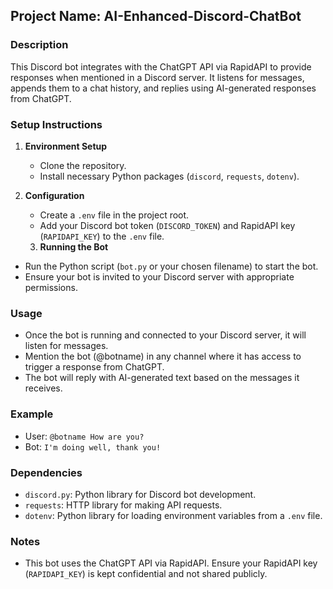 ## Project Name:  AI-Enhanced-Discord-ChatBot

### Description
This Discord bot integrates with the ChatGPT API via RapidAPI to provide responses when mentioned in a Discord server. It listens for messages, appends them to a chat history, and replies using AI-generated responses from ChatGPT.

### Setup Instructions
1. **Environment Setup**
   - Clone the repository.
   - Install necessary Python packages (`discord`, `requests`, `dotenv`).

2. **Configuration**
   - Create a `.env` file in the project root.
   - Add your Discord bot token (`DISCORD_TOKEN`) and RapidAPI key (`RAPIDAPI_KEY`) to the `.env` file.

   
   3. **Running the Bot**
- Run the Python script (`bot.py` or your chosen filename) to start the bot.
- Ensure your bot is invited to your Discord server with appropriate permissions.

### Usage
- Once the bot is running and connected to your Discord server, it will listen for messages.
- Mention the bot (@botname) in any channel where it has access to trigger a response from ChatGPT.
- The bot will reply with AI-generated text based on the messages it receives.

### Example
- User: `@botname How are you?`
- Bot: `I'm doing well, thank you!`

### Dependencies
- `discord.py`: Python library for Discord bot development.
- `requests`: HTTP library for making API requests.
- `dotenv`: Python library for loading environment variables from a `.env` file.

### Notes
- This bot uses the ChatGPT API via RapidAPI. Ensure your RapidAPI key (`RAPIDAPI_KEY`) is kept confidential and not shared publicly.

